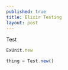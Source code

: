 ```yaml
---
published: true
title: Elixir Testing
layout: post
---
```

Test

```javascript
ExUnit.new

thing = Test.new()
```